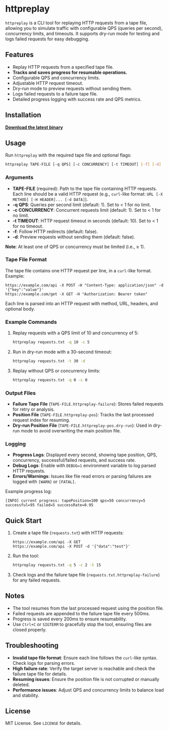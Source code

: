 # httpreplay

`httpreplay` is a CLI tool for replaying HTTP requests from a tape file, allowing you to simulate traffic with configurable QPS (queries per second), concurrency limits, and timeouts. It supports dry-run mode for testing and logs failed requests for easy debugging.

## Features

- Replay HTTP requests from a specified tape file.
- **Tracks and saves progress for resumable operations.**
- Configurable QPS and concurrency limits.
- Adjustable HTTP request timeout.
- Dry-run mode to preview requests without sending them.
- Logs failed requests to a failure tape file.
- Detailed progress logging with success rate and QPS metrics.

## Installation

[**Download the latest binary**](https://github.com/roy2220/httpreplay/releases)

## Usage

Run `httpreplay` with the required tape file and optional flags:

```bash
httpreplay TAPE-FILE [-q QPS] [-c CONCURRENCY] [-t TIMEOUT] [-f] [-d]
```

### Arguments

- **TAPE-FILE** (required): Path to the tape file containing HTTP requests. Each line should be a valid HTTP request (e.g., `curl`-like format: `URL [-X METHOD] [-H HEADER]... [-d DATA]`).
- **-q QPS**: Queries per second limit (default: 1). Set to < 1 for no limit.
- **-c CONCURRENCY**: Concurrent requests limit (default: 1). Set to < 1 for no limit.
- **-t TIMEOUT**: HTTP request timeout in seconds (default: 10). Set to < 1 for no timeout.
- **-f**: Follow HTTP redirects (default: false).
- **-d**: Preview requests without sending them (default: false).

**Note**: At least one of QPS or concurrency must be limited (i.e., ≥ 1).

### Tape File Format

The tape file contains one HTTP request per line, in a `curl`-like format. Example:

```
https://example.com/api -X POST -H "Content-Type: application/json" -d '{"key":"value"}'
https://example.com/get -X GET -H "Authorization: Bearer token"
```

Each line is parsed into an HTTP request with method, URL, headers, and optional body.

### Example Commands

1. Replay requests with a QPS limit of 10 and concurrency of 5:
   ```bash
   httpreplay requests.txt -q 10 -c 5
   ```

2. Run in dry-run mode with a 30-second timeout:
   ```bash
   httpreplay requests.txt -t 30 -d
   ```

3. Replay without QPS or concurrency limits:
   ```bash
   httpreplay requests.txt -q 0 -c 0
   ```

### Output Files

- **Failure Tape File** (`TAPE-FILE.httpreplay-failure`): Stores failed requests for retry or analysis.
- **Position File** (`TAPE-FILE.httpreplay-pos`): Tracks the last processed request index for resuming.
- **Dry-run Position File** (`TAPE-FILE.httpreplay-pos.dry-run`): Used in dry-run mode to avoid overwriting the main position file.

### Logging

- **Progress Logs**: Displayed every second, showing tape position, QPS, concurrency, successful/failed requests, and success rate.
- **Debug Logs**: Enable with `DEBUG=1` environment variable to log parsed HTTP requests.
- **Errors/Warnings**: Issues like file read errors or parsing failures are logged with `[WARN]` or `[FATAL]`.

Example progress log:
```
[INFO] current progress: tapePosition=100 qps=50 concurrency=5 successful=95 failed=5 successRate=0.95
```

## Quick Start

1. Create a tape file (`requests.txt`) with HTTP requests:
   ```
   https://example.com/api -X GET
   https://example.com/api -X POST -d '{"data":"test"}'
   ```

2. Run the tool:
   ```bash
   httpreplay requests.txt -q 5 -c 2 -t 15
   ```

3. Check logs and the failure tape file (`requests.txt.httpreplay-failure`) for any failed requests.

## Notes

- The tool resumes from the last processed request using the position file.
- Failed requests are appended to the failure tape file every 500ms.
- Progress is saved every 200ms to ensure resumability.
- Use `Ctrl+C` or `SIGTERM` to gracefully stop the tool, ensuring files are closed properly.

## Troubleshooting

- **Invalid tape file format**: Ensure each line follows the `curl`-like syntax. Check logs for parsing errors.
- **High failure rate**: Verify the target server is reachable and check the failure tape file for details.
- **Resuming issues**: Ensure the position file is not corrupted or manually deleted.
- **Performance issues**: Adjust QPS and concurrency limits to balance load and stability.

## License

MIT License. See `LICENSE` for details.
